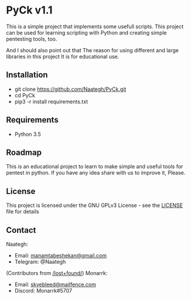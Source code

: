 # PyCk v1.1


This is a simple project that implements some usefull scripts.
This project can be used for learning scripting with Python and 
creating simple pentesting tools, too.

And I should also point out that
The reason for using different and large libraries in this project
It is for educational use.

## Installation

- git clone https://github.com/Naategh/PyCk.git
- cd PyCk
- pip3 -r install requirements.txt

## Requirements
- Python 3.5

## Roadmap
This is an educational project to learn to make simple and useful tools for pentest in python.
If you have any idea share with us to improve it, Please.

## License
This project is licensed under the GNU GPLv3 License - see the [LICENSE](LICENSE) file for details

## Contact
Naategh:
- Email: manamtabeshekan@gmail.com
- Telegram: @Naategh

(Contributors from [/lost+found/](https://github.com/slash-lostfound))
Monarrk:
- Email: skyebleed@mailfence.com
- Discord: Monarrk#5707
